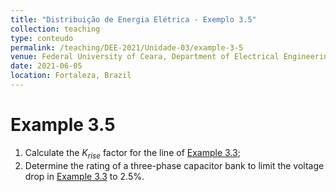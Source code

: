 ```yaml
---
title: "Distribuição de Energia Elétrica - Exemplo 3.5"
collection: teaching
type: conteudo
permalink: /teaching/DEE-2021/Unidade-03/example-3-5
venue: Federal University of Ceara, Department of Electrical Engineering
date: 2021-06-05
location: Fortaleza, Brazil
---
```


# Example 3.5

1. Calculate the $K_{rise}$ factor for the line of [Example 3.3](/teaching/DEE-2021/Unidade-03/example-3-3);
2. Determine the rating of a three-phase capacitor bank to limit the voltage drop in [Example 3.3](/teaching/DEE-2021/Unidade-03/example-3-3) to 2.5%.

